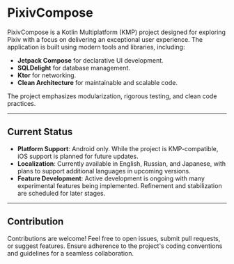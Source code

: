 # PixivCompose

PixivCompose is a Kotlin Multiplatform (KMP) project designed for exploring Pixiv with a focus on delivering an exceptional user experience. The application is built using modern tools and libraries, including:

- **Jetpack Compose** for declarative UI development.
- **SQLDelight** for database management.
- **Ktor** for networking.
- **Clean Architecture** for maintainable and scalable code.

The project emphasizes modularization, rigorous testing, and clean code practices.

---

## Current Status
- **Platform Support**: Android only. While the project is KMP-compatible, iOS support is planned for future updates.
- **Localization**: Currently available in English, Russian, and Japanese, with plans to support additional languages in upcoming versions.
- **Feature Development**: Active development is ongoing with many experimental features being implemented. Refinement and stabilization are scheduled for later stages.

---

## Contribution
Contributions are welcome! Feel free to open issues, submit pull requests, or suggest features. Ensure adherence to the project's coding conventions and guidelines for a seamless collaboration.
